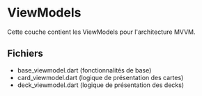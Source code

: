 # ViewModels

Cette couche contient les ViewModels pour l'architecture MVVM.

## Fichiers
- base_viewmodel.dart (fonctionnalités de base)
- card_viewmodel.dart (logique de présentation des cartes)
- deck_viewmodel.dart (logique de présentation des decks)